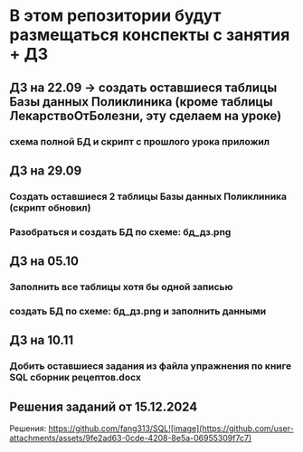 # В этом репозитории будут размещаться конспекты с занятия + ДЗ
## ДЗ на 22.09 -> создать оставшиеся таблицы Базы данных Поликлиника (кроме таблицы ЛекарствоОтБолезни, эту сделаем на уроке)
### схема полной БД и скрипт с прошлого урока приложил

## ДЗ на 29.09
### Cоздать оставшиеся 2 таблицы Базы данных Поликлиника (скрипт обновил)
### Разобраться и создать БД по схеме: бд_дз.png

## ДЗ на 05.10
### Заполнить все таблицы хотя бы одной записью
### создать БД по схеме: бд_дз.png и заполнить данными

## ДЗ на 10.11
### Добить оставшиеся задания из файла упражнения по книге SQL сборник рецептов.docx

 ##  Решения заданий от 15.12.2024
 Решения: https://github.com/fang313/SQL![image](https://github.com/user-attachments/assets/9fe2ad63-0cde-4208-8e5a-06955309f7c7)
